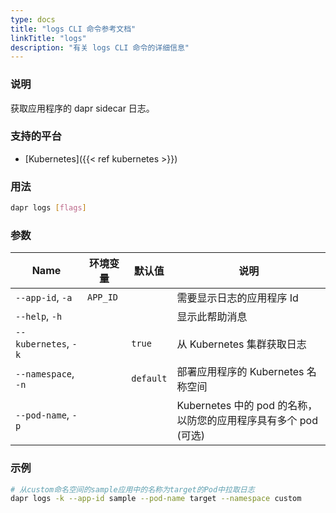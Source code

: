 ```yaml
---
type: docs
title: "logs CLI 命令参考文档"
linkTitle: "logs"
description: "有关 logs CLI 命令的详细信息"
---
```


### 说明

获取应用程序的 dapr sidecar 日志。

### 支持的平台

- [Kubernetes]({{< ref kubernetes >}})

### 用法

```bash
dapr logs [flags]
```

### 参数

 | Name                 | 环境变量     | 默认值       | 说明                                          |
 | -------------------- | -------- | --------- | ------------------------------------------- |
 | `--app-id`, `-a`     | `APP_ID` |           | 需要显示日志的应用程序 Id                              |
 | `--help`, `-h`       |          |           | 显示此帮助消息                                     |
 | `--kubernetes`, `-k` |          | `true`    | 从 Kubernetes 集群获取日志                         |
 | `--namespace`, `-n`  |          | `default` | 部署应用程序的 Kubernetes 名称空间                     |
 | `--pod-name`, `-p`   |          |           | Kubernetes 中的 pod 的名称，以防您的应用程序具有多个 pod (可选) |

### 示例

```bash
# 从custom命名空间的sample应用中的名称为target的Pod中拉取日志
dapr logs -k --app-id sample --pod-name target --namespace custom
```
